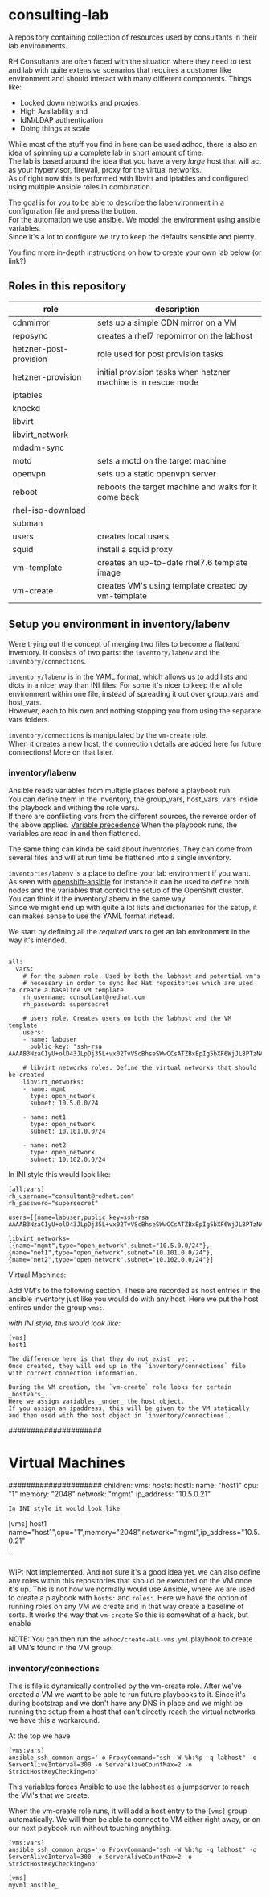 # consulting-lab

A repository containing collection of resources used by consultants in their lab environments.  


RH Consultants are often faced with the situation where they need to test and lab with quite extensive scenarios that requires a customer like environment and should interact with many different components.
Things like:
- Locked down networks and proxies
- High Availability and 
- IdM/LDAP authentication
- Doing things at scale

While most of the stuff you find in here can be used adhoc, there is also an idea of spinning up a complete lab in short amount of time.  
The lab is based around the idea that you have a very _large_ host that will act as your hypervisor, firewall, proxy for the virtual networks.    
As of right now this is performed with libvirt and iptables and configured using multiple Ansible roles in combination.  

The goal is for you to be able to describe the labenvironment in a configuration file and press the button.   
For the automation we use ansible. We model the environment using ansible variables.    
Since it's a lot to configure we try to keep the defaults sensible and plenty.  

You find more in-depth instructions on how to create your own lab below (or link?)

## Roles in this repository

| role                   | description                                                    |
| ---------------------- | -------------------------------------------------------------- |
| cdnmirror              | sets up a simple CDN mirror on a VM                            |
| reposync               | creates a rhel7 repomirror on the labhost                      |
| hetzner-post-provision | role used for post provision tasks                             |
| hetzner-provision      | initial provision tasks when hetzner machine is in rescue mode |
| iptables               |
| knockd                 |
| libvirt                |
| libvirt_network        |
| mdadm-sync             |
| motd                   | sets a motd on the target machine                              |
| openvpn                | sets up a static openvpn server                                |
| reboot                 | reboots the target machine and waits for it come back          |
| rhel-iso-download      |
| subman                 |
| users                  | creates local users                                            |
| squid                  | install a squid proxy                                          |
| vm-template            | creates an up-to-date rhel7.6 template image                   |
| vm-create		 | creates VM's using template created by vm-template		  |

## Setup you environment in inventory/labenv

Were trying out the concept of merging two files to become a flattend inventory.
It consists of two parts: the `inventory/labenv` and the `inventory/connections`.

`inventory/labenv` is in the YAML format, which allows us to add lists and dicts in a nicer way than INI files.
For some it's nicer to keep the whole environment within one file, instead of spreading it out over group_vars and host_vars.  
However, each to his own and nothing stopping you from using the separate vars folders.


`inventory/connections` is manipulated by the `vm-create` role.  
When it creates a new host, the connection details are added here for future connections!
More on that later.

### inventory/labenv

Ansible reads variables from multiple places before a playbook run.  
You can define them in the inventory, the group_vars, host_vars, vars inside the playbook and withing the role vars/.  
If there are conflicting vars from the different sources, the reverse order of the above applies. [Variable precedence](https://docs.ansible.com/ansible/latest/user_guide/playbooks_variables.html#variable-precedence-where-should-i-put-a-variable)
When the playbook runs, the variables are read in and then flattened.

The same thing can kinda be said about inventories. They can come from several files and will at run time be flattened into a single inventory.

`inventories/labenv` is a place to define your lab environment if you want.  
As seen with [openshift-ansible](https://github.com/openshift-ansible/) for instance it can be used to define both nodes and the variables that control the setup of the OpenShift cluster.  
You can think if the inventory/labenv in the same way.  
Since we might end up with quite a lot lists and dictionaries for the setup, it can makes sense to use the YAML format instead. 

We start by defining all the _required_ vars to get an lab environment in the way it's intended.
```

all:
  vars:
    # for the subman role. Used by both the labhost and potential vm's
    # necessary in order to sync Red Hat repositories which are used to create a baseline VM template
    rh_username: consultant@redhat.com
    rh_password: supersecret
    
    # users role. Creates users on both the labhost and the VM template
    users:
    - name: labuser
      public_key: "ssh-rsa AAAAB3NzaC1yU+olD43JLpDj35L+vx02TvVScBhseSWwCCsATZBxEpIg5bXF6WjJL8PTzNA+xY5+OoPM1d+JasFb28M+Gxj9pjD4xFT/MR5Rvaor/GiooX+7jxZubi6b0sEfvkgLkCol2y69ptAhIEAk+qzKwBVseuyGjOQrjbK0KQXFy6xfOyFZwqK/ofz"
    
    # libvirt_networks roles. Define the virtual networks that should be created
    libvirt_networks:
    - name: mgmt
      type: open_network
      subnet: 10.5.0.0/24
    
    - name: net1
      type: open_network
      subnet: 10.101.0.0/24
    
    - name: net2
      type: open_network
      subnet: 10.102.0.0/24
```
In INI style this would look like:
```
[all:vars]
rh_username="consultant@redhat.com"
rh_password="supersecret"

users=[{name=labuser,public_key=ssh-rsa AAAAB3NzaC1yU+olD43JLpDj35L+vx02TvVScBhseSWwCCsATZBxEpIg5bXF6WjJL8PTzNA+xY5+OoPM1d+JasFb28M+Gxj9pjD4xFT/MR5Rvaor/GiooX+7jxZubi6b0sEfvkgLkCol2y69ptAhIEAk+qzKwBVseuyGjOQrjbK0KQXFy6xfOyFZwqK/ofz"}

libvirt_networks=[{name="mgmt",type="open_network",subnet="10.5.0.0/24"},{name="net1",type="open_network",subnet="10.101.0.0/24"},{name="net2",type="open_network",subnet="10.102.0.0/24"}]
```

Virtual Machines:

Add VM's to the following section.
These are recorded as host entries in the ansible inventory just like you would do with any host.
Here we put the host entires under the group `vms:`.

_with INI style, this would look like:_ 
```
[vms]
host1

The difference here is that they do not exist _yet_. 
Once created, they will end up in the `inventory/connections` file with correct connection information.

During the VM creation, the `vm-create` role looks for certain _hostvars_.
Here we assign variables _under_ the host object.
If you assign an ipaddress, this will be given to the VM statically and then used with the host object in `inventory/connections`.

``` 
  #####################
  # Virtual Machines
  #####################
  children:
    vms:
      hosts:
        host1:
          name: "host1"
          cpu: "1"
          memory: "2048"
          network: "mgmt"
          ip_address: "10.5.0.21"
```
In INI style it would look like
```
[vms]
host1 name="host1",cpu="1",memory="2048",network="mgmt",ip_address="10.5.0.21"

``

WIP: Not implemented. And not sure it's a good idea yet.
 we can also define any roles within this repositories that should be executed on the VM once it's up.
This is not how we normally would use Ansible, where we are used to create a playbook with `hosts:` and `roles:`.
Here we have the option of running roles on any VM we create and in that way create a baseline of sorts.
It works the way that `vm-create` 
So this is somewhat of a hack, but enable

NOTE: You can then run the `adhoc/create-all-vms.yml` playbook to create all VM's found in the VM group.

### inventory/connections

This is file is dynamically controlled by the vm-create role.
After we've created a VM we want to be able to run future playbooks to it.
Since it's during bootstrap and we don't have any DNS in place and we might be running the setup from a host that can't directly reach the virtual networks we have this a workaround.

At the top we have 
```
[vms:vars]
ansible_ssh_common_args='-o ProxyCommand="ssh -W %h:%p -q labhost" -o ServerAliveInterval=300 -o ServerAliveCountMax=2 -o StrictHostKeyChecking=no'
```

This variables forces Ansible to use the labhost as a jumpserver to reach the VM's that we create.

When the vm-create role runs, it will add a host entry to the `[vms]` group automatically.
We will then be able to connect to VM either right away, or on our next playbook run without touching anything.

```
[vms:vars]
ansible_ssh_common_args='-o ProxyCommand="ssh -W %h:%p -q labhost" -o ServerAliveInterval=300 -o ServerAliveCountMax=2 -o StrictHostKeyChecking=no'

[vms]
myvm1 ansible_
```
